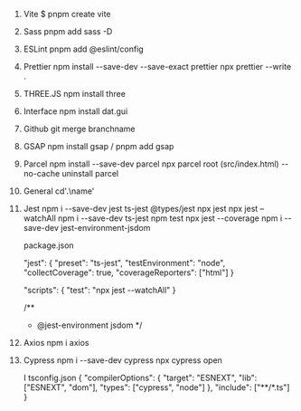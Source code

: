 1. Vite 
    $ pnpm create vite

2. Sass
    pnpm add sass -D

3. ESLint
    pnpm add @eslint/config

4. Prettier
    npm install --save-dev --save-exact prettier
    npx prettier --write .

5. THREE.JS
    npm install three

6. Interface
    npm install dat.gui

7. Github
    git merge branchname

8. GSAP
    npm install gsap / pnpm add gsap

9. Parcel
    npm install --save-dev parcel
    npx parcel root (src/index.html) --no-cache
    uninstall parcel

10. General
    cd'.\name\'

11. Jest
    npm i --save-dev jest ts-jest @types/jest
    npx jest
    npx jest –watchAll
    npm i --save-dev ts-jest
    npm test
    npx jest --coverage
    npm i --save-dev jest-environment-jsdom
    
    package.json 

    "jest": {
       "preset": "ts-jest",
       "testEnvironment": "node",
       "collectCoverage": true,
       "coverageReporters": ["html"]
    }
    
    "scripts": {
        "test": "npx jest --watchAll"
    }
    
    /**
      * @jest-environment jsdom
    */

12. Axios
    npm i axios

13. Cypress
    npm i --save-dev cypress
    npx cypress open
    
    I tsconfig.json
    {
      "compilerOptions": {
        "target": "ESNEXT",
        "lib": ["ESNEXT", "dom"],
        "types": ["cypress", "node"]
      },
      "include": ["**/*.ts"]
    }

